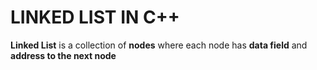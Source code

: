 <h1>LINKED LIST IN C++</h1>
<p><b>Linked List</b> is a collection of <b>nodes</b> where each node has <b>data field</b> and <b>address to the next node</b></p>
